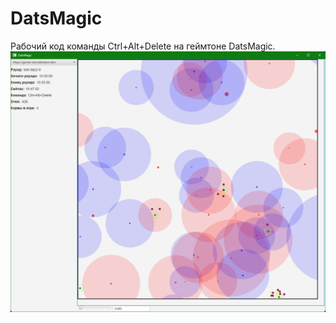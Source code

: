 # DatsMagic
Рабочий код команды Ctrl+Alt+Delete на геймтоне DatsMagic.
![DatsMagic](/img/preview.png)
